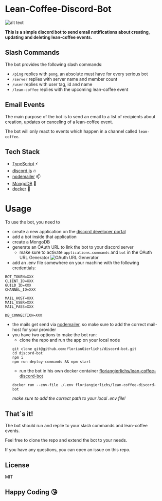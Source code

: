 # Lean-Coffee-Discord-Bot

![alt text](https://blog.osk.de/wp-content/uploads/2021/01/OSK-Blog_Discord-Guide_1280x480px-1280x480.jpg)

**This is a simple discord bot to send email notifications about creating, updating and deleting lean-coffee events.**

## Slash Commands

The bot provides the following slash commands:

- `/ping` replies with `pong`, an absolute must have for every serious bot
- `/server` replies with server name and member count
- `/user` replies with user tag, id and name
- `/lean-coffee` replies with the upcoming lean-coffee event

## Email Events

The main purpose of the bot is to send an email to a list of recipients about creation, updates or canceling of a lean-coffee event.

The bot will only react to events which happen in a channel called `lean-coffee`.

## Tech Stack

- [TypeScript](https://www.typescriptlang.org/) :zap:
- [discord.js](https://discord.js.org/#/docs/discord.js/stable/general/welcome) :fire:
- [nodemailer](https://nodemailer.com/about/) :mailbox:
- [MongoDB](https://www.mongodb.com/) :open_file_folder:
- [docker](https://docs.docker.com/get-started/) :whale:

# Usage

To use the bot, you need to

- create a new application on the [discord developer portal](https://discord.com/developers/applications)
- add a bot inside that application
- create a MongoDB
- generate an OAuth URL to link the bot to your discord server
  - make sure to activate `applications.commands` and `bot` in the OAuth URL Generator ![OAuth URL Generator](https://discordnet.dev/guides/int_basics/application-commands/slash-commands/images/oauth.png)
- add an .env file somewhere on your machine with the following credentials:

```
BOT_TOKEN=XXX
CLIENT_ID=XXX
GUILD_ID=XXX
CHANNEL_ID=XXX

MAIL_HOST=XXX
MAIL_USER=XXX
MAIL_PASS=XXX

DB_CONNECTION=XXX
```

- the mails get send via [nodemailer](https://nodemailer.com/about/), so make sure to add the correct mail-host for your provider
- you have two options to make the bot run:
  - clone the repo and run the app on your local node
  ```
  git clone git@github.com:florianGierlichs/discord-bot.git
  cd discord-bot
  npm i
  npm run deploy-commands && npm start
  ```
  - run the bot in his own docker container [floriangierlichs/lean-coffee-discord-bot](https://hub.docker.com/r/floriangierlichs/lean-coffee-discord-bot)
  ```
  docker run --env-file ./.env floriangierlichs/lean-coffee-discord-bot
  ```
  _make sure to add the correct path to your local .env file!_

## That`s it!

The bot should run and replie to your slash commands and lean-coffee events.

Feel free to clone the repo and extend the bot to your needs.

If you have any questions, you can open an issue on this repo.

## License

MIT

## Happy Coding :kissing_heart:
